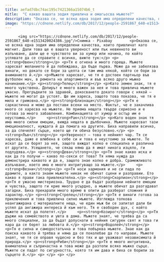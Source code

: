 ```yaml
---
title: aefad7dbc74ac195c7421366a15074b6_t
mitle:  "С какво вашата зодия привлича и омагьосва мъжете?"
description: "Оказва се, че всяка една зодия има определени качества, които привличат като магнит. Дали това ще е вашата увереност или пък невинното ви излъчване, дали ще е чувството ви за хумор или начина, по който успявате да се справите с всичко, вижте тук: Овен Тя е огнена и много гореща. Мъжете харесват желанието й да …"
image: "https://cdnone.netlify.com/db/2017/12/people-2591867_640-e1513420024386.jpg"
---
```


          <img src="https://cdnone.netlify.com/db/2017/12/people-2591867_640-e1513420024386.jpg"/>Снимка - Pixabay        <p>Оказва се, че всяка една зодия има определени качества, които привличат като магнит. Дали това ще е вашата увереност или пък невинното ви излъчване, дали ще е чувството ви за хумор или начина, по който успявате да се справите с всичко, вижте тук:</p> <p><strong>Овен</strong></p> <p>Тя е огнена и много гореща. Мъжете харесват желанието й да побеждава, да бъде първа. Може да не забелязва винаги, но докато се бори за целта си там има някой, който се бори за вниманието й.</p> <p>Мъжете харесват, че тя е достоен партньор във футболен мач, в ремонта на апартамента и във всяко друго мъжко начинание.</p> <p><strong>Телец</strong></p> <p>Като земен знак, тя е много чувствена. Допирът е много важен за нея и това привлича мъжете ужасно. Прегръдките за здравей, докосването докато говори с някой – мъжете не могат да устоят. Ще им хареса, защото това показва, че тя е мила и грижовна.</p> <p><strong>Близнаци</strong></p> <p>Тя е саркастична и може да постави всеки на място. Фактът, че е закачлива много се харесва на мъжете. Не приема нещата твърде сериозно и е готова за много забавления. Комбинацията от хумор и остър им е неустоима.</p>     <p><strong>Рак</strong></p> <p>Като воден знак тя има много силни емоции, вижда нещата в дълбочина. Мъжете харесват тази емоционалност, нуждата й да помага на другите. Биха направили всичко, за да спечелят сърце, което ще ги обича безусловно.</p> <p><strong>Лъв</strong></p> <p>Увереност – това е нейният чар. Тя се харесва, даже е влюбена в себе си и това е неустоимо за мъжете. Те искат да се борят за нея, защото виждат колко е специална и различна от другите. Усещането, че сякаш няма да я имат никога изцяло, ги подлудява.</p> <p><strong>Дева</strong></p> <p>Тя знае какво иска и как да го получи – какво по-секси от това? Тя няма нужда да демонстрира каквото и да е, защото знае колко е добра. Срамежливото излъчване, което има е много интригуващо за мъжете.</p>     <p><strong>Везни</strong></p> <p>Тя носи хармония и не си пада по драмите, а както знаем мъжете никак не обичат сцени и разправии. Ето какво я прави така привлекателна.</p> <p><strong>Скорпион</strong></p> <p>Тя е ужасно мистериозна. Трудно е да бъдат разбрани нейните емоции и чувства, защото ги крие много усърдно, а мъжете обичат да разгадават загадки. Биха прекарали много време в опити да разберат сложния й характер.</p> <p><strong>Стрелец</strong></p> <p>Тя е винаги готова за приключения и това привлича силно мъжете. Изглежда толкова неангажирана с материалните неща, че един мъж би се запитал дали би успял да ангажира интереса й към него. Тя е свободен дух, с който мъжете искат да полетят.</p>     <p><strong>Козирог</strong></p> <p>Тя държи на семейството и уюта в дома. Мъжете знаят, че трябва да са много специални, за да бъдат допуснати в нейния сигурен свят и това ги кара да се борят за любовта й.</p> <p><strong>Водолей</strong></p> <p>Тя е силна и самодостатъчна и това побърква мъжете. Знае как да поиска каквото й трябва и няма да се поколебае да го направи. Мъжете знаят, че тя се оправя чудесно и без тях и ще уважават независимата й природа.</p> <p><strong>Риби</strong></p> <p>Тя е много интуитивна, внимателна и съпричастна и това може да разтопи всяко мъжко сърце. Мъжете си падат по сигурността, която тя им дава и биха се борили за сърцето й.</p> <p> </p> <p> </p>        